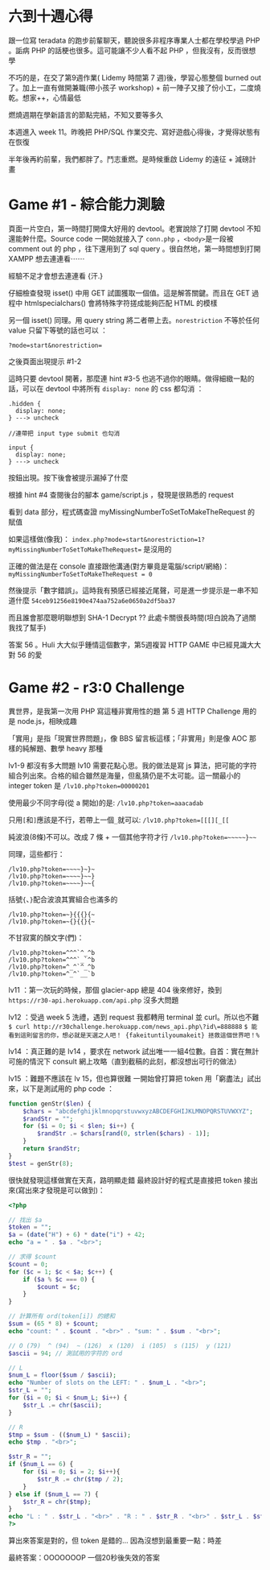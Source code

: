 # 六到十週心得

跟一位寫 teradata 的跑步前輩聊天，聽說很多非程序專業人士都在學校學過 PHP 。詬病 PHP 的話梗也很多。這可能讓不少人看不起 PHP ，但我沒有，反而很想學 

不巧的是，在交了第9週作業( Lidemy 時間第 7 週)後，學習心態整個 burned out 了。加上一直有做開兼職(帶小孩子 workshop) + 前一陣子又接了份小工，二度燒乾。想家++，心情最低

燃燒週期在學新語言的節點完結，不知又要等多久

本週進入 week 11。昨晚把 PHP/SQL 作業交完、寫好遊戲心得後，才覺得狀態有在恢復

半年後再約前輩，我們都胖了。鬥志重燃。是時候重啟 Lidemy 的遠征 + 減磅計畫

# Game #1 - 綜合能力測驗

頁面一片空白，第一時間打開偉大好用的 devtool。老實說除了打開 devtool 不知還能幹什麼。Source code 一開始就接入了 `conn.php` ，`<body>`是一段被 comment out 的 php ，往下還用到了 sql query 。很自然地，第一時間想到打開 XAMPP 想去連連看⋯⋯ 

經驗不足才會想去連連看 {汗.}

仔細檢查發現 isset() 中用 GET 試圖獲取一個值。這是解答關鍵。而且在 GET 過程中 htmlspecialchars() 會將特殊字符搓成能夠匹配 HTML 的模樣

另一個 isset() 同理。用 query string 將二者帶上去。`norestriction` 不等於任何 value 只留下等號的話也可以 ：

`?mode=start&norestriction=`

之後頁面出現提示 #1-2

這時只要 devtool 開著，那麼連 hint #3-5 也逃不過你的眼睛。做得細緻一點的話，可以在 devtool 中將所有 `display: none` 的 css 都勾消 ： 

```
.hidden {
  display: none;
} ---> uncheck

//連帶把 input type submit 也勾消

input {
  display: none;
} ---> uncheck
```

按鈕出現。按下後會被提示漏掉了什麼

根據 hint #4 查閱後台的腳本 game/script.js ，發現是很熟悉的 request 

看到 data 部分，程式碼查證 myMissingNumberToSetToMakeTheRequest 的賦值

如果這樣做(像我)：
`index.php?mode=start&norestriction=1?myMissingNumberToSetToMakeTheRequest=`
是沒用的

正確的做法是在 console 直接跟他溝通(對方畢竟是電腦/script/網絡)：
`myMissingNumberToSetToMakeTheRequest = 0` 

然後提示「數字錯誤」。這時我有預感已經接近尾聲，可是進一步提示是一串不知道什麼
`54ceb91256e8190e474aa752a6e0650a2df5ba37`

而且誰會那麼聰明聯想到 SHA-1 Decrypt ??
此處卡關很長時間(坦白說為了過關我找了幫手)

答案 56 。Huli 大大似乎鍾情這個數字，第5週複習 HTTP GAME 中已經見識大大對 56 的愛

# Game #2 - r3:0 Challenge

異世界，是我第一次用 PHP 寫這種非實用性的題
第 5 週 HTTP Challenge 用的是 node.js，相映成趣 

「實用」是指「現實世界問題」，像 BBS 留言板這樣；「非實用」則是像 AOC 那樣的純解題、數學 heavy 那種


lv1-9 都沒有多大問題
lv10 需要花點心思。我的做法是寫 js 算法，把可能的字符組合列出來。合格的組合雖然是海量，但亂猜仍是不太可能。這一關最小的 integer token 是
`/lv10.php?token=00000201`

使用最少不同字母(從 a 開始)的是:
`/lv10.php?token=aaacadab`

只用`[`和`]`應該是不行，若帶上一個`_`就可以:
`/lv10.php?token=[[[][_[[`

純波浪(8條)不可以。改成 7 條 + 一個其他字符才行
`/lv10.php?token=~~~~~}~~`

同理，這些都行：
```
/lv10.php?token=~~~~}~}~
/lv10.php?token=~~~~}~~}
/lv10.php?token=~~~~}~~{
```

括號`{`、`}`配合波浪其實組合也滿多的
```
/lv10.php?token=~}{{{}{~
/lv10.php?token=~{}{{}{~
```
不甘寂寞的顏文字(們)：
```
/lv10.php?token=^^^`^_^b
/lv10.php?token=^^^`_`^b
/lv10.php?token=^_^`^_^b
/lv10.php?token=^_^`__`b
```

lv11 ：第一次玩的時候，那個 glacier-app 總是 404
後來修好，換到 `https://r30-api.herokuapp.com/api.php` 沒多大問題

lv12 ：受過 week 5 洗禮，遇到 request 我都轉用 terminal 並 curl。所以也不難
`$ curl http://r30challenge.herokuapp.com/news_api.php\?id\=888888`
`$ 能看到這則留言的你，想必就是天選之人吧！ {fakeituntilyoumakeit} 拯救這個世界吧！%`

lv14 ：真正難的是 lv14 ，要求在 network 試出唯一一組4位數。自首：實在無計可施的情況下 consult 網上攻略（直到截稿的此刻，都沒想出可行的做法）

lv15 ：難題不應該在 lv 15，但也算很難
一開始曾打算把 token 用「窮盡法」試出來，以下是測試用的 php code ：
```php
function genStr($len) {
    $chars = "abcdefghijklmnopqrstuvwxyzABCDEFGHIJKLMNOPQRSTUVWXYZ";
    $randStr = "";
    for ($i = 0; $i < $len; $i++) {
        $randStr .= $chars[rand(0, strlen($chars) - 1)];
    }
    return $randStr;
}
$test = genStr(8); 
```
很快就發現這樣做實在天真，路明顯走錯
最終設計好的程式是直接把 token 接出來(寫出來才發現是可以做到)：
```php
<?php

// 找出 $a
$token = "";
$a = (date("H") + 6) * date("i") + 42;
echo "a = " . $a . "<br>";

// 求得 $count
$count = 0;
for ($c = 1; $c < $a; $c++) {
    if ($a % $c === 0) {
        $count = $c;
    }
}

// 計算所有 ord(token[i]) 的總和
$sum = (65 * 8) + $count;
echo "count: " . $count . "<br>" . "sum: " . $sum . "<br>";

// O (79)  ^ (94)  ~ (126)  x (120)  i (105)  s (115)  y (121)  
$ascii = 94; // 測試用的字符的 ord

// L
$num_L = floor($sum / $ascii);
echo "Number of slots on the LEFT: " . $num_L . "<br>";
$str_L = "";
for ($i = 0; $i < $num_L; $i++) {
    $str_L .= chr($ascii);
}

// R
$tmp = $sum - (($num_L) * $ascii);
echo $tmp . "<br>";

$str_R = "";
if ($num_L == 6) {
    for ($i = 0; $i = 2; $i++){
        $str_R .= chr($tmp / 2);
    }
} else if ($num_L == 7) {
    $str_R = chr($tmp);
}
echo "L : " . $str_L . "<br>" . "R : " . $str_R . "<br>" . $str_L . $str_R . "<br>";
?>
```

算出來答案是對的，但 token 是錯的... 因為沒想到最重要一點：時差

最終答案：OOOOOOOP
一個20秒後失效的答案
